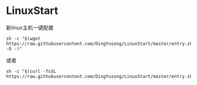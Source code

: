 # LinuxStart
新linux主机一键配置



```
sh -c "$(wget https://raw.githubusercontent.com/DingYusong/LinuxStart/master/entry.sh -O -)"
```

或者

```
sh -c "$(curl -fsSL https://raw.githubusercontent.com/DingYusong/LinuxStart/master/entry.sh)"
```

